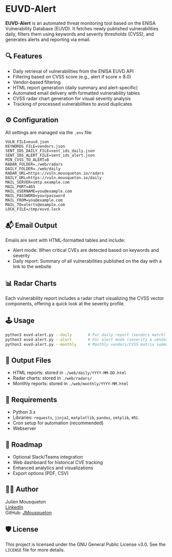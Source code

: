 # EUVD-Alert

**EUVD-Alert** is an automated threat monitoring tool based on the ENISA Vulnerability Database (EUVD). It fetches newly published vulnerabilities daily, filters them using keywords and severity thresholds (CVSS), and generates alerts and reporting via email.

## 🔍 Features

- Daily retrieval of vulnerabilities from the ENISA EUVD API
- Filtering based on CVSS score (e.g., alert if score ≥ 8.0)
- Vendor-based filtering
- HTML report generation (daily summary and alert-specific)
- Automated email delivery with formatted vulnerability tables
- CVSS radar chart generation for visual severity analysis
- Tracking of processed vulnerabilities to avoid duplicates

## ⚙️ Configuration

All settings are managed via the `.env` file:

```dotenv
VULN_FILE=euvd.json
KEYWORDS_FILE=vendors.json
SENT_IDS_DAILY_FILE=sent_ids_daily.json
SENT_IDS_ALERT_FILE=sent_ids_alert.json
MIN_CVSS_TO_ALERT=8
RADAR_FOLDER=./web/radars
DAILY_FOLDER=./web/daily
RADAR_URL=https://vuln.mousqueton.io/radars
DAILY_URL=https://vuln.mousqueton.io/daily
MAIL_SERVER=smtp.example.com
MAIL_PORT=465
MAIL_USERNAME=you@example.com
MAIL_PASSWORD=yourpassword
MAIL_FROM=you@example.com
MAIL_TO=alerts@example.com
LOCK_FILE=/tmp/euvd.lock
```

## 📬 Email Output

Emails are sent with HTML-formatted tables and include:

- Alert mode: When critical CVEs are detected based on keywords and severity
- Daily report: Summary of all vulnerabilities published on the day with a link to the website

## 📊 Radar Charts

Each vulnerability report includes a radar chart visualizing the CVSS vector components, offering a quick look at the severity profile.

## 🕹️ Usage

```bash
python3 euvd-alert.py --daily       # For daily report (vendors match)
python3 euvd-alert.py --alert       # For alert mode (severity & vendors match)
python3 euvd-alert.py --monthly     # Monthly vendors/CVSS matrix summary
```

## 📁 Output Files

- HTML reports: stored in `./web/daily/YYYY-MM-DD.html`
- Radar charts: stored in `./web/radars/`
- Monthly reports: stored in `./web/monthly/YYYY-MM.html`

## 📌 Requirements

- Python 3.x
- Libraries: `requests`, `jinja2`, `matplotlib`, `pandas`, `smtplib`, etc.
- Cron setup for automation (recommended)
- Webserver

## 🚧 Roadmap

- Optional Slack/Teams integration
- Web dashboard for historical CVE tracking
- Enhanced analytics and visualizations
- Export options (PDF, CSV)

## 👨‍💻 Author

Julien Mousqueton  
[LinkedIn](https://linkedin.com/in/julienmousqueton)  
GitHub: [JMousqueton](https://github.com/JMousqueton)

## 🛡 License

This project is licensed under the GNU General Public License v3.0.
See the `LICENSE` file for more details.
